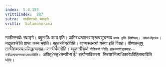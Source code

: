 ```yaml
---
index:  5.4.159
vrittiindex:  887
sutra:  नाडीतन्त्र्योः स्वाङ्गेः
vritti:  balamanorama 
---
```


नाडीतन्त्र्योः स्वाङ्गे। बहुनाडिः काय इति। प्राणिस्थत्वात्स्वाङ्गत्वसूचनाय `काय इति विशेष्यम्। उपसर्जह्यस्वः। `नद्यृतश्चे'ति प्राप्तः कब्न भवति। बहुतन्त्रीग्र्रीवेति। बह्व्यस्तन्त्र्यो यस्या इति विग्रहः। वीणातन्तुषु तन्त्रीशब्दस्य प्रसिद्धत्वादाह--तन्त्रीर्धमनीति। बहुतन्त्रीशब्दे `गोस्त्रियो'रिति ह्यस्वमाशङ्क्याह--स्त्रीप्रत्ययान्तत्वाऽभावादिति। `अवितृ?स्तृ?तन्त्रीभ्य ईः' इत्यौणादिकस्य `स्त्रिया'मित्यधिकारेऽविहितत्वादिति भावः। 

